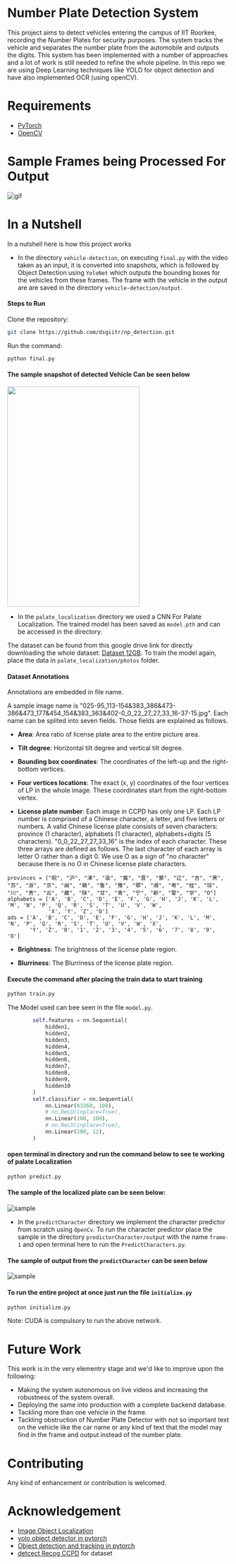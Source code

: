 # Number Plate Detection System

This project aims to detect vehicles entering the campus of IIT Roorkee, recording the Number Plates for security purposes. The system tracks the vehicle and separates the number plate from the automobile and outputs the digits. This system has been implemented with a number of approaches and a lot of work is still needed to refine the whole pipeline. In this repo we are using Deep Learning techniques like YOLO for object detection and have also implemented OCR (using openCV).

# Requirements
- [PyTorch](https://pytorch.org/) 
- [OpenCV](https://opencv.org/)

# Sample Frames being Processed For Output
![gif](photos/frames.gif)

# In a Nutshell
In a nutshell here is how this project works
- In the directory `vehicle-detection`, on executing `final.py` with the video taken as an input, it is converted into snapshots,  which is followed by Object Detection using `YoloNet` which outputs the bounding boxes for the vehicles from these frames. The frame with the vehicle in the output are are saved in the directory `vehicle-detection/output`.

#### Steps to Run

Clone the repository:
```sh
git clone https://github.com/dsgiitr/np_detection.git
```

Run the command:
```sh
python final.py
```

#### The sample snapshot of detected Vehicle Can be seen below
<img src="photos/vehicle.jpg" width="300" height="500" />

- In the `palate_localization` directory we used a CNN For Palate Localization. The trained model has been saved as `model.pth` and can be accessed in the directory. 

The dataset can be found from this google drive link for directly downloading the whole dataset: [Dataset 12GB](https://drive.google.com/open?id=1fFqCXjhk7vE9yLklpJurEwP9vdLZmrJd). To train the model again, place the data in `palate_localization/photos` folder.

#### Dataset Annotations

Annotations are embedded in file name.

A sample image name is "025-95_113-154&383_386&473-386&473_177&454_154&383_363&402-0_0_22_27_27_33_16-37-15.jpg". Each name can be splited into seven fields. Those fields are explained as follows.

- **Area**: Area ratio of license plate area to the entire picture area.

- **Tilt degree**: Horizontal tilt degree and vertical tilt degree.

- **Bounding box coordinates**: The coordinates of the left-up and the right-bottom vertices.

- **Four vertices locations**: The exact (x, y) coordinates of the four vertices of LP in the whole image. These coordinates start from the right-bottom vertex.

- **License plate number**: Each image in CCPD has only one LP. Each LP number is comprised of a Chinese character, a letter, and five letters or numbers. A valid Chinese license plate consists of seven characters: province (1 character), alphabets (1 character), alphabets+digits (5 characters). "0_0_22_27_27_33_16" is the index of each character. These three arrays are defined as follows. The last character of each array is letter O rather than a digit 0. We use O as a sign of "no character" because there is no O in Chinese license plate characters.
```
provinces = ["皖", "沪", "津", "渝", "冀", "晋", "蒙", "辽", "吉", "黑", "苏", "浙", "京", "闽", "赣", "鲁", "豫", "鄂", "湘", "粤", "桂", "琼", "川", "贵", "云", "藏", "陕", "甘", "青", "宁", "新", "警", "学", "O"]
alphabets = ['A', 'B', 'C', 'D', 'E', 'F', 'G', 'H', 'J', 'K', 'L', 'M', 'N', 'P', 'Q', 'R', 'S', 'T', 'U', 'V', 'W',
             'X', 'Y', 'Z', 'O']
ads = ['A', 'B', 'C', 'D', 'E', 'F', 'G', 'H', 'J', 'K', 'L', 'M', 'N', 'P', 'Q', 'R', 'S', 'T', 'U', 'V', 'W', 'X',
       'Y', 'Z', '0', '1', '2', '3', '4', '5', '6', '7', '8', '9', 'O']
```

- **Brightness**: The brightness of the license plate region.

- **Blurriness**: The Blurriness of the license plate region.

#### Execute the command after placing the train data to start training

```sh
python train.py
```

The Model used can bee seen in the file `model.py`.
```python
        self.features = nn.Sequential(
            hidden1,
            hidden2,
            hidden3,
            hidden4,
            hidden5,
            hidden6,
            hidden7,
            hidden8,
            hidden9,
            hidden10
        )
        self.classifier = nn.Sequential(
            nn.Linear(63360, 100),
            # nn.ReLU(inplace=True),
            nn.Linear(100, 100),
            # nn.ReLU(inplace=True),
            nn.Linear(100, 12),
        )
```
#### open terminal in directory and run the command below to see te working of palate Localization
```sh
python predict.py
```
#### The sample of the localized plate can be seen below:
![sample](photos/sample.jpg)

- In the `predictCharacter` directory we implement the character predictor from scratch using `OpenCv`. To run the character predictor place the sample in the directory `predictorCharacter/output`  with the name `frame-1` and open terminal here to run the `PredictCharacters.py`.

#### The sample of output from the `predictCharacter` can be seen below
![sample](photos/sample.png)


#### To run the entire project at once just run the file `initialize.py`

```sh
python initialize.py
```

Note: CUDA is compulsory to run the above network.

# Future Work

This work is in the very elementry stage and we'd like to improve upon the following:

* Making the system autonomous on live videos and increasing the robustness of the system overall.
* Deploying the same into production with a complete backend database.
* Tackling more than one vehicle in the frame.
* Tackling obstruction of Number Plate Detector with not so important text on the vehicle like the car name or any kind of text that the model may find in the frame and output instead of the number plate.

# Contributing
Any kind of enhancement or contribution is welcomed.

# Acknowledgement
* [Image Object Localization](https://github.com/ckczzj/Image-Object-Localization)
* [yolo object detector in pytorch](https://blog.paperspace.com/how-to-implement-a-yolo-object-detector-in-pytorch/)
* [Object detection and tracking in pytorch](https://towardsdatascience.com/object-detection-and-tracking-in-pytorch-b3cf1a696a98)
* [detcect Recog CCPD](https://github.com/detectRecog/CCPD) for dataset
